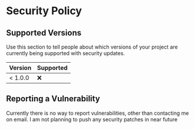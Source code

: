 # Security Policy

## Supported Versions

Use this section to tell people about which versions of your project are
currently being supported with security updates.

| Version | Supported          |
| ------- | ------------------ |
| < 1.0.0 | :x:                |


## Reporting a Vulnerability

Currently there is no way to report vulnerabilities, other than contacting me on email. I am not planning to push any security patches in near future
